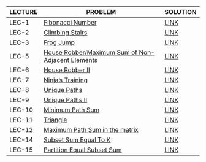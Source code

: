 |LECTURE|PROBLEM|SOLUTION|
|-------|-------|--------|
|LEC-1|[Fibonacci Number](https://leetcode.com/problems/fibonacci-number/)|[LINK](https://github.com/tanya-gupta25/DynamicProgramming_Striver/blob/main/FibonacciNumber.cpp)|
|LEC-2|[Climbing Stairs](https://leetcode.com/problems/climbing-stairs/)|[LINK](https://github.com/tanya-gupta25/DynamicProgramming_Striver/blob/main/Climbing%20Stairs.cpp)|
|LEC-3|[Frog Jump](https://www.codingninjas.com/codestudio/problems/frog-jump_3621012?leftPanelTab=0)|[LINK](https://github.com/tanya-gupta25/DynamicProgramming_Striver/blob/main/FrogJump.cpp)|
|LEC-5|[House Robber/Maximum Sum of Non-Adjacent Elements](https://leetcode.com/problems/house-robber/)|[LINK](https://github.com/tanya-gupta25/DynamicProgramming_Striver/blob/main/Maximum%20sum%20of%20non-adjacent%20elements.cpp)|
|LEC-6|[House Robber II](https://leetcode.com/problems/house-robber-ii/)|[LINK](https://github.com/tanya-gupta25/DynamicProgramming_Striver/blob/main/House%20Robber2.cpp)|
|LEC-7|[Ninja’s Training](https://www.codingninjas.com/codestudio/problems/ninja-s-training_3621003?source=youtube&campaign=striver_dp_videos&utm_source=youtube&utm_medium=affiliate&utm_campaign=striver_dp_videos&leftPanelTab=0)|[LINK](https://github.com/tanya-gupta25/DynamicProgramming_Striver/blob/main/NinjaTraining.cpp)|
|LEC-8|[Unique Paths](https://www.codingninjas.com/codestudio/problems/total-unique-paths_1081470)|[LINK](https://github.com/tanya-gupta25/DynamicProgramming_Striver/blob/main/Unique%20Paths.cpp)|
|LEC-9|[Unique Paths II](https://leetcode.com/problems/unique-paths-ii/)|[LINK](https://github.com/tanya-gupta25/DynamicProgramming_Striver/blob/main/Unique%20PathsII.cpp)|
|LEC-10|[Minimum Path Sum](https://www.codingninjas.com/codestudio/problems/minimum-path-sum_985349?source=youtube&campaign=striver_dp_videos&utm_source=youtube&utm_medium=affiliate&utm_campaign=striver_dp_videos&leftPanelTab=0)|[LINK](https://github.com/tanya-gupta25/DynamicProgramming_Striver/blob/main/Minimum%20Path%20Sum.cpp)|
|LEC-11|[Triangle](https://leetcode.com/problems/triangle/)|[LINK](https://github.com/tanya-gupta25/DynamicProgramming_Striver/blob/main/Traingle.cpp)|
|LEC-12|[Maximum Path Sum in the matrix](https://www.codingninjas.com/codestudio/problems/maximum-path-sum-in-the-matrix_797998)|[LINK](https://github.com/tanya-gupta25/DynamicProgramming_Striver/blob/main/MaximumFallingPathSum.cpp)|
|LEC-14|[Subset Sum Equal To K](https://www.codingninjas.com/codestudio/problems/subset-sum-equal-to-k_1550954?leftPanelTab=0)|[LINK](https://github.com/tanya-gupta25/DynamicProgramming_Striver/blob/main/Subset%20Sum%20Equal%20To%20K.cpp)|
|LEC-15|[Partition Equal Subset Sum](https://leetcode.com/problems/partition-equal-subset-sum/)|[LINK](https://github.com/tanya-gupta25/DynamicProgramming_Striver/blob/main/Partition%20Equal%20Subset%20Sum.cpp)|